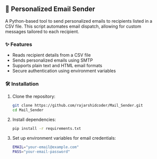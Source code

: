 ## 📧 Personalized Email Sender  

A Python-based tool to send personalized emails to recipients listed in a CSV file. This script automates email dispatch, allowing for custom messages tailored to each recipient.  

### ✨ Features  
- Reads recipient details from a CSV file  
- Sends personalized emails using SMTP  
- Supports plain text and HTML email formats  
- Secure authentication using environment variables  

### 🛠️ Installation  

1. Clone the repository:  
   ```bash
   git clone https://github.com/rajarshidcoder/Mail_Sender.git
   cd Mail_Sender
   ```

2. Install dependencies:  
   ```bash
   pip install -r requirements.txt
   ```

3. Set up environment variables for email credentials:  
   ```bash
   EMAIL="your-email@example.com"
   PASS="your-email-password"
   ```
